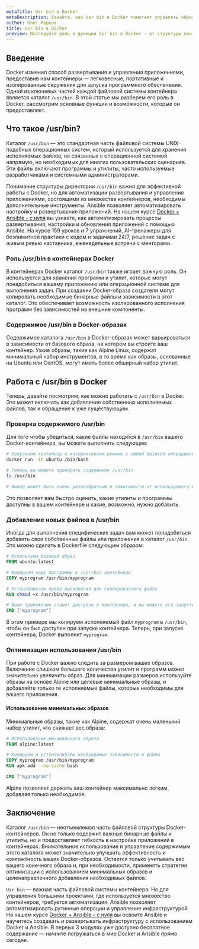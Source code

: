 ```yaml
---
metaTitle: Usr bin в Docker
metaDescription: Узнайте, как Usr bin в Docker помогает управлять образами и контейнерами, изучите структуру, функции и примеры использования
author: Олег Марков
title: Usr bin в Docker
preview: Исследуйте роль и функции Usr bin в Docker - от структуры контейнеров до примеров использования бинарных файлов. Примеры и пояснения помогут вам понять эту важную часть Docker
---
```


## Введение

Docker изменил способ развертывания и управления приложениями, предоставив нам контейнеры — легковесные, портативные и изолированные окружения для запуска программного обеспечения. Одной из ключевых частей каждой файловой системы контейнера является каталог `/usr/bin`. В этой статье мы разберем его роль в Docker, рассмотрим основные функции и возможности, которые он предоставляет.

## Что такое /usr/bin?

Каталог `/usr/bin` — это стандартная часть файловой системы UNIX-подобных операционных систем, который используется для хранения исполняемых файлов, не связанных с операционной системой напрямую, но необходимых для многих пользовательских сценариев. Эти файлы включают программы и утилиты, часто используемые разработчиками и системными администраторами.

Понимание структуры директории `/usr/bin` важно для эффективной работы с Docker, но для автоматизации развертывания и управления приложениями, состоящими из множества контейнеров, необходимы дополнительные инструменты. Ansible позволяет автоматизировать настройку и развертывание приложений. На нашем курсе [Docker + Ansible - с нуля](https://purpleschool.ru/course/docker?utm_source=knowledgebase&utm_medium=text&utm_campaign=Usr_bin_v_Docker) вы узнаете, как автоматизировать процессы развертывания, настройки и обновления приложений с помощью Ansible. На курсе 159 уроков и 7 упражнений, AI-тренажеры для безлимитной практики с кодом и задачами 24/7, решение задач с живым ревью наставника, еженедельные встречи с менторами.

### Роль /usr/bin в контейнерах Docker

В контейнерах Docker каталог `/usr/bin` также играет важную роль. Он используется для хранения программ и утилит, которые могут понадобиться вашему приложению или операционной системе для выполнения задач. При создании Docker-образа создатели могут копировать необходимые бинарные файлы и зависимости в этот каталог. Это обеспечивает возможность изолированного исполнения программ без зависимостей на внешние компоненты.

### Содержимое /usr/bin в Docker-образах

Содержимое каталога `/usr/bin` в Docker-образах может варьироваться в зависимости от базового образа, на котором вы строите ваш контейнер. Узкие образы, такие как Alpine Linux, содержат минимальный набор инструментов, в то время как образы, основанные на Ubuntu или CentOS, могут иметь более обширный набор утилит.

## Работа с /usr/bin в Docker

Теперь, давайте посмотрим, как можно работать с `/usr/bin` в Docker. Это может включать как добавление собственных исполняемых файлов, так и обращение к уже существующим.

### Проверка содержимого /usr/bin

Для того чтобы убедиться, какие файлы находятся в `/usr/bin` вашего Docker-контейнера, вы можете выполнить следующее:

```bash
# Запускаем контейнер в интерактивном режиме с любой базовой операционной системой
docker run -it ubuntu /bin/bash

# Теперь вы можете проверить содержимое /usr/bin
ls /usr/bin

# Вывод может быть очень разнообразным в зависимости от используемого базового образа
```

Это позволяет вам быстро оценить, какие утилиты и программы доступны в вашем контейнере и какие, возможно, нужно добавить.

### Добавление новых файлов в /usr/bin

Иногда для выполнения специфических задач вам может понадобиться добавить свои собственные файлы или приложения в каталог `/usr/bin`. Это можно сделать в Dockerfile следующим образом:

```dockerfile
# Используем базовый образ
FROM ubuntu:latest

# Копируем нашу программу в /usr/bin контейнера
COPY myprogram /usr/bin/myprogram

# Устанавливаем права выполнения для скопированного файла
RUN chmod +x /usr/bin/myprogram

# Ваше приложение станет доступно в контейнере, и вы можете его запустить
CMD ["myprogram"]
```
В этом примере мы копируем исполняемый файл `myprogram` в `/usr/bin`, чтобы он был доступен при запуске контейнера. Теперь, при запуске контейнера, Docker выполнит `myprogram`.

### Оптимизация использования /usr/bin

При работе с Docker важно следить за размером ваших образов. Включение слишком большого количества утилит и программ может значительно увеличить образ. Для минимизации размеров используйте образы на основе Alpine или целевые минимальные образы, и добавляйте только те исполняемые файлы, которые необходимы для вашего приложения.

#### Использование минимальных образов

Минимальные образы, такие как Alpine, содержат очень маленький набор утилит, что снижает вес образа:

```dockerfile
# Использование минимального образа
FROM alpine:latest

# Копируем и устанавливаем необходимые зависимости и файлы
COPY myprogram /usr/bin/myprogram
RUN apk add --no-cache bash

CMD ["myprogram"]
```

Alpine позволяет держать ваш контейнер максимально легким, добавляя только необходимое.

## Заключение

Каталог `/usr/bin` — неотъемлемая часть файловой структуры Docker-контейнеров. Он не только содержит важные бинарные файлы и утилиты, но и предоставляет гибкость в настройке приложений в контейнерах. Внимательное использование и управление содержимым этого каталога может значительно улучшить эффективность и компактность ваших Docker-образов. Остается только учитывать вес вашего конечного образа и, при необходимости, применять стратегии оптимизации с использованием минимальных образов и целенаправленного добавления необходимых файлов.

`Usr bin` — важная часть файловой системы контейнера. Но для управления большими проектами, где используется множество контейнеров, требуется автоматизация. Ansible позволяет автоматизировать рутинные операции и управление инфраструктурой. На нашем курсе [Docker + Ansible - с нуля](https://purpleschool.ru/course/docker?utm_source=knowledgebase&utm_medium=text&utm_campaign=Usr_bin_v_Docker) вы освоите Ansible и научитесь создавать и развертывать инфраструктуру с использованием Docker и Ansible. В первых 3 модулях уже доступно бесплатное содержание — начните погружаться в мир Docker и Ansible прямо сегодня.
